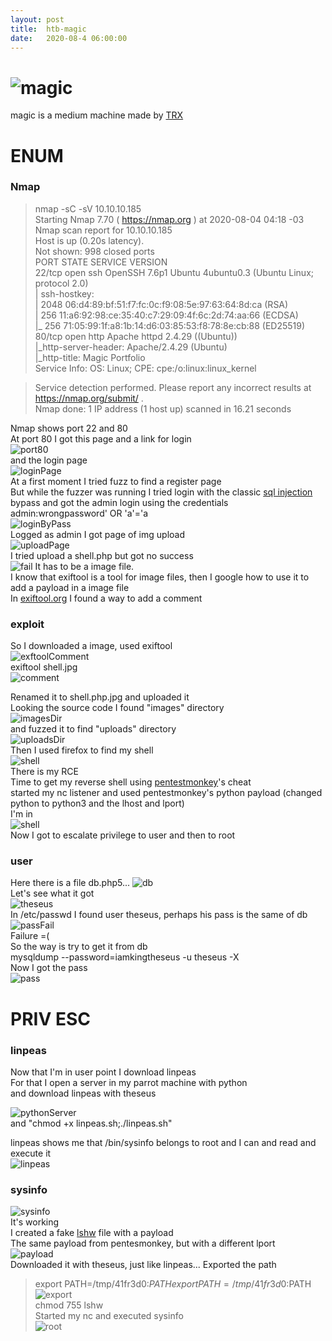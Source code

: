 ```yaml
---
layout: post
title:  htb-magic
date:   2020-08-4 06:00:00
---
```

# ![magic](/assets/img/magic/magic.png)  
magic is a medium machine made by [TRX](https://www.hackthebox.eu/home/users/profile/31190)  
# ENUM  
### Nmap  
>nmap -sC -sV 10.10.10.185  
>Starting Nmap 7.70 ( https://nmap.org ) at 2020-08-04 04:18 -03  
>Nmap scan report for 10.10.10.185  
>Host is up (0.20s latency).  
>Not shown: 998 closed ports  
>PORT   STATE SERVICE VERSION  
>22/tcp open  ssh     OpenSSH 7.6p1 Ubuntu 4ubuntu0.3 (Ubuntu Linux; protocol 2.0)  
>| ssh-hostkey:  
>|   2048 06:d4:89:bf:51:f7:fc:0c:f9:08:5e:97:63:64:8d:ca (RSA)  
>|   256 11:a6:92:98:ce:35:40:c7:29:09:4f:6c:2d:74:aa:66 (ECDSA)  
>|_  256 71:05:99:1f:a8:1b:14:d6:03:85:53:f8:78:8e:cb:88 (ED25519)  
>80/tcp open  http    Apache httpd 2.4.29 ((Ubuntu))  
>|_http-server-header: Apache/2.4.29 (Ubuntu)  
>|_http-title: Magic Portfolio  
>Service Info: OS: Linux; CPE: cpe:/o:linux:linux_kernel  
  
>Service detection performed. Please report any incorrect results at https://nmap.org/submit/ .  
>Nmap done: 1 IP address (1 host up) scanned in 16.21 seconds    

Nmap shows port 22 and 80  
At port 80 I got this page and a link for login  
![port80](/assets/img/magic/magic1.png)  
and the login page  
![loginPage](/assets/img/magic/magic2.png)  
At a first moment I tried fuzz to find a register page  
But while the fuzzer was running I tried login with the classic [sql injection](https://www.sqlinjection.net/login/) bypass  and got the admin login using the credentials admin:wrongpassword' OR 'a'='a  
![loginByPass](/assets/img/magic/magic3.png)  
Logged as admin I got page of img upload  
![uploadPage](/assets/img/magic/magic4.png)  
I tried upload a shell.php but got no success  
![fail](/assets/img/magic/magic5.png)
It has to be a image file.  
I know that exiftool is a tool for image files, then I google how to use it to add a payload in a image file  
In [exiftool.org](https://exiftool.org/exiftool_pod.html) I found a way to add a comment  
### exploit
So I downloaded a image, used exiftool  
![exftoolComment](/assets/img/magic/magic6.png)  
exiftool shell.jpg  
![comment](/assets/img/magic/magic7.png)  

Renamed it to shell.php.jpg and uploaded it  
Looking the source code I found "images" directory  
![imagesDir](/assets/img/magic/magic8.png)  
and fuzzed it to find "uploads" directory  
![uploadsDir](/assets/img/magic/magic9.png)  
Then I used firefox to find my shell  
![shell](/assets/img/magic/magic10.png)  
There is my RCE  
Time to get my reverse shell using [pentestmonkey](http://pentestmonkey.net/cheat-sheet/shells/reverse-shell-cheat-sheet)'s cheat  
started my nc listener and used pentestmonkey's python payload (changed python to python3 and the lhost and lport)  
I'm in  
![shell](/assets/img/magic/magic11.png)  
Now I got to escalate privilege to user and then to root  
### user 
Here there is a file db.php5... 
![db](/assets/img/magic/magic12.png)  
Let's see what it got  
![theseus](assets/img/magic/magic13.png)  
In /etc/passwd I found user theseus, perhaps his pass is the same of db  
![passFail](/assets/img/magic/magic14.png)  
Failure =(  
So the way is try to get it from db  
mysqldump --password=iamkingtheseus -u theseus -X  
Now I got the pass  
![pass](/assets/img/magic/magic15.png)  
# PRIV ESC  
### linpeas  
Now that I'm in user point I download linpeas  
For that I open a server in my parrot machine with python  
and download linpeas with theseus  

![pythonServer](/assets/img/magic/magic16.png)  
and "chmod +x linpeas.sh;./linpeas.sh"  

linpeas shows me that /bin/sysinfo belongs to root and I can and read and execute it  
![linpeas](/assets/img/magic/magic17.png)    
### sysinfo  
![sysinfo](/assets/img/magic/magic18.png)  
It's working  
I created a fake [lshw](http://manpages.ubuntu.com/manpages/bionic/en/man1/lshw.1.html) file with a payload  
The same payload from pentesmonkey, but with a different lport  
![payload](/assets/img/magic/magic19.png)  
Downloaded it with theseus, just like linpeas...
Exported the path  
>export PATH=/tmp/41fr3d0:$PATH export PATH=/tmp/41fr3d0:$PATH  
![export](/assets/img/magic/magic20.png)  
chmod 755 lshw  
Started my nc and executed sysinfo  
![root](/assets/img/magic/magic21.png)  

